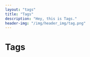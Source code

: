 ```yaml
---
layout: "tags"
title: "Tags"
description: "Hey, this is Tags."
header-img: "/img/header_img/tag.png"
---
```

# Tags